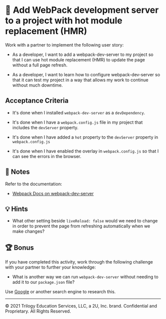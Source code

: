 # 📖 Add WebPack development server to a project with hot module replacement (HMR)

Work with a partner to implement the following user story:

* As a developer, I want to add a webpack-dev-server to my project so that I can use hot module replacement (HMR) to update the page without a full page refresh.

* As a developer, I want to learn how to configure webpack-dev-server so that it can test my project in a way that allows my work to continue without much downtime.

## Acceptance Criteria

* It's done when I installed `webpack-dev-server` as a `devDependency`.

* It's done when I have a `webpack.config.js` file in my project that includes the `devServer` property.

* It's done when I have added a `hot` property to the `devServer` property in `webpack.config.js`

* It's done when I have enabled the overlay in `webpack.config.js` so that I can see the errors in the browser.

## 📝 Notes

Refer to the documentation:

* [Webpack Docs on webpack-dev-server](https://webpack.js.org/configuration/dev-server/)

## 💡 Hints

* What other setting beside `liveReload: false` would we need to change in order to prevent the page from refreshing automatically when we make changes?

## 🏆 Bonus

If you have completed this activity, work through the following challenge with your partner to further your knowledge:

* What is another way we can run `webpack-dev-server` without needing to add it to our `package.json` file?

Use [Google](https://www.google.com) or another search engine to research this.

---
© 2021 Trilogy Education Services, LLC, a 2U, Inc. brand. Confidential and Proprietary. All Rights Reserved.
